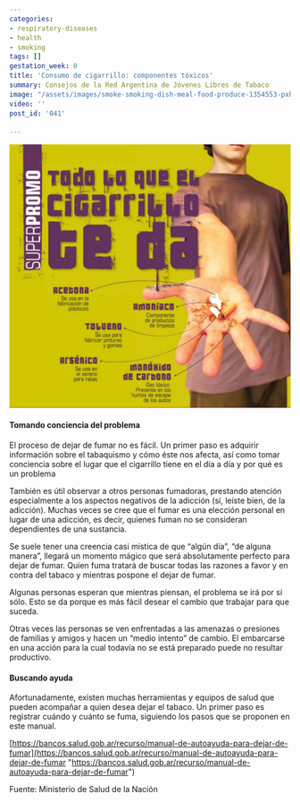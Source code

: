 ```yaml
---
categories:
- respiratory-diseases
- health
- smoking
tags: []
gestation_week: 0
title: 'Consumo de cigarrillo: componentes tóxicos'
summary: Consejos de la Red Argentina de Jóvenes Libres de Tabaco
image: "/assets/images/smoke-smoking-dish-meal-food-produce-1354553-pxhere-com.jpg"
video: ''
post_id: '041'

---
```

![](/assets/images/cigarrillo2.png)

#### Tomando conciencia del problema

El proceso de dejar de fumar no es fácil. Un primer paso es adquirir información sobre el tabaquismo y cómo éste nos afecta, así como tomar conciencia sobre el lugar que el cigarrillo tiene en el día a día y por qué es un problema

También es útil observar a otros personas fumadoras, prestando atención especialmente a los aspectos negativos de la adicción (sí, leíste bien, de la adicción). Muchas veces se cree que  el fumar es una elección personal en lugar de una adicción, es decir, quienes fuman no se consideran dependientes de una sustancia.

Se suele tener una creencia casi mística de que “algún día”, “de alguna manera”, llegará un momento mágico que será absolutamente perfecto para dejar de fumar. Quien fuma tratará de buscar todas las razones a favor y en contra del tabaco y mientras pospone el dejar de fumar. 

Algunas personas esperan que mientras piensan, el problema se irá por sí sólo. Esto se da porque es más fácil desear el cambio que trabajar para que suceda.

Otras veces las personas se ven enfrentadas a las amenazas o presiones de familias y amigos y hacen un “medio intento” de cambio. El embarcarse en una acción para la cual todavía no se está preparado puede no resultar productivo.

#### Buscando ayuda

Afortunadamente, existen muchas herramientas y equipos de salud que pueden acompañar a quien desea dejar el tabaco. Un primer paso es registrar cuándo y cuánto se fuma, siguiendo los pasos que se proponen en este manual.

[https://bancos.salud.gob.ar/recurso/manual-de-autoayuda-para-dejar-de-fumar](https://bancos.salud.gob.ar/recurso/manual-de-autoayuda-para-dejar-de-fumar "https://bancos.salud.gob.ar/recurso/manual-de-autoayuda-para-dejar-de-fumar")

Fuente: Ministerio de Salud de la Nación